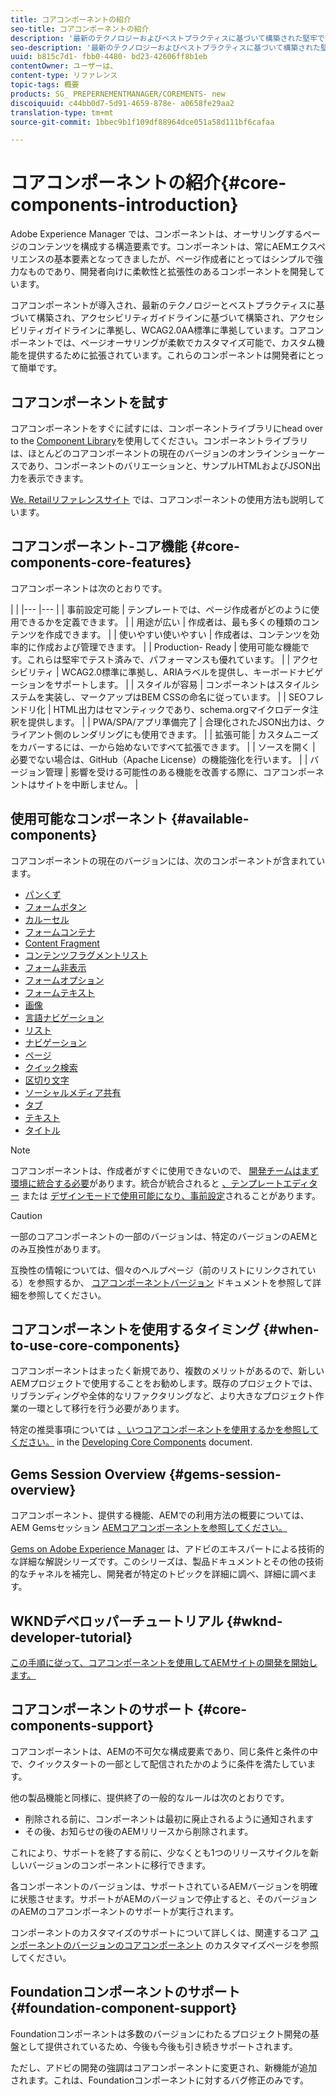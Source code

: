 ```yaml
---
title: コアコンポーネントの紹介
seo-title: コアコンポーネントの紹介
description: '最新のテクノロジーおよびベストプラクティスに基づいて構築された堅牢で拡張性のあるベースコンポーネントを提供するために、コアコンポーネントが導入されました。 '
seo-description: '最新のテクノロジーおよびベストプラクティスに基づいて構築された堅牢で拡張性のあるベースコンポーネントを提供するために、コアコンポーネントが導入されました。 '
uuid: b815c7d1- fbb0-4480- bd23-42606ff8b1eb
contentOwner: ユーザーは、
content-type: リファレンス
topic-tags: 概要
products: SG_ PREPERNEMENTMANAGER/COREMENTS- new
discoiquuid: c44bb0d7-5d91-4659-878e- a0658fe29aa2
translation-type: tm+mt
source-git-commit: 1bbec9b1f109df88964dce051a58d111bf6cafaa

---
```



# コアコンポーネントの紹介{#core-components-introduction}

Adobe Experience Manager では、コンポーネントは、オーサリングするページのコンテンツを構成する構造要素です。コンポーネントは、常にAEMエクスペリエンスの基本要素となってきましたが、ページ作成者にとってはシンプルで強力なものであり、開発者向けに柔軟性と拡張性のあるコンポーネントを開発しています。

コアコンポーネントが導入され、最新のテクノロジーとベストプラクティスに基づいて構築され、アクセシビリティガイドラインに基づいて構築され、アクセシビリティガイドラインに準拠し、WCAG2.0AA標準に準拠しています。コアコンポーネントでは、ページオーサリングが柔軟でカスタマイズ可能で、カスタム機能を提供するために拡張されています。これらのコンポーネントは開発者にとって簡単です。

## コアコンポーネントを試す

コアコンポーネントをすぐに試すには、コンポーネントライブラリにhead over to the [Component Library](http://opensource.adobe.com/aem-core-wcm-components/library.html)を使用してください。コンポーネントライブラリは、ほとんどのコアコンポーネントの現在のバージョンのオンラインショーケースであり、コンポーネントのバリエーションと、サンプルHTMLおよびJSON出力を表示できます。

[We. Retailリファレンスサイト](https://helpx.adobe.com/experience-manager/6-4/sites/developing/using/we-retail.html) では、コアコンポーネントの使用方法も説明しています。

## コアコンポーネント-コア機能 {#core-components-core-features}

コアコンポーネントは次のとおりです。

|  |
|--- |--- |
| 事前設定可能 | テンプレートでは、ページ作成者がどのように使用できるかを定義できます。 |
| 用途が広い | 作成者は、最も多くの種類のコンテンツを作成できます。 |
| 使いやすい使いやすい | 作成者は、コンテンツを効率的に作成および管理できます。 |
| Production- Ready | 使用可能な機能です。これらは堅牢でテスト済みで、パフォーマンスも優れています。 |
| アクセシビリティ | WCAG2.0標準に準拠し、ARIAラベルを提供し、キーボードナビゲーションをサポートします。 |
| スタイルが容易 | コンポーネントはスタイルシステムを実装し、マークアップはBEM CSSの命名に従っています。 |
| SEOフレンドリ化 | HTML出力はセマンティックであり、schema.orgマイクロデータ注釈を提供します。 |
| PWA/SPA/アプリ準備完了 | 合理化されたJSON出力は、クライアント側のレンダリングにも使用できます。 |
| 拡張可能 | カスタムニーズをカバーするには、一から始めないですべて拡張できます。 |
| ソースを開く | 必要でない場合は、GitHub（Apache License）の機能強化を行います。 |
| バージョン管理 | 影響を受ける可能性のある機能を改善する際に、コアコンポーネントはサイトを中断しません。 |

## 使用可能なコンポーネント {#available-components}

コアコンポーネントの現在のバージョンには、次のコンポーネントが含まれています。

* [パンくず](breadcrumb.md)
* [フォームボタン](form-button.md)
* [カルーセル](carousel.md)
* [フォームコンテナ](form-container.md)
* [Content Fragment](content-fragment-component.md)
* [コンテンツフラグメントリスト](content-fragment-list.md)
* [フォーム非表示](form-hidden.md)
* [フォームオプション](form-options.md)
* [フォームテキスト](form-text.md)
* [画像](image.md)
* [言語ナビゲーション](language-navigation.md)
* [リスト](list.md)
* [ナビゲーション](navigation.md)
* [ページ](page.md)
* [クイック検索](quick-search.md)
* [区切り文字](separator.md)
* [ソーシャルメディア共有](sharing.md)
* [タブ](tabs.md)
* [テキスト](text.md)
* [タイトル](title.md)

>[!NOTE]
>
>コアコンポーネントは、作成者がすぐに使用できないので、 [開発チームはまず環境に統合する必要](using.md)があります。統合が統合されると [、テンプレートエディター](https://helpx.adobe.com/experience-manager/6-5/sites/authoring/using/templates.html) または [デザインモードで使用可能になり、事前設定](https://helpx.adobe.com/experience-manager/6-5/sites/authoring/using/default-components-designmode.html)されることがあります。

>[!CAUTION]
>
>一部のコアコンポーネントの一部のバージョンは、特定のバージョンのAEMとのみ互換性があります。
>
>互換性の情報については、個々のヘルプページ（前のリストにリンクされている）を参照するか、 [コアコンポーネントバージョン](versions.md) ドキュメントを参照して詳細を参照してください。

## コアコンポーネントを使用するタイミング {#when-to-use-core-components}

コアコンポーネントはまったく新規であり、複数のメリットがあるので、新しいAEMプロジェクトで使用することをお勧めします。既存のプロジェクトでは、リブランディングや全体的なリファクタリングなど、より大きなプロジェクト作業の一環として移行を行う必要があります。

特定の推奨事項については [、いつコアコンポーネントを使用するかを参照してください。](developing.md) in the [Developing Core Components](developing.md) document.

## Gems Session Overview {#gems-session-overview}

コアコンポーネント、提供する機能、AEMでの利用方法の概要については、AEM Gemsセッション [AEMコアコンポーネントを参照してください。](https://helpx.adobe.com/experience-manager/kt/eseminars/gems/AEM-Core-Components.html)

[Gems on Adobe Experience Manager](https://helpx.adobe.com/experience-manager/kt/eseminars/gems/aem-index.html) は、アドビのエキスパートによる技術的な詳細な解説シリーズです。このシリーズは、製品ドキュメントとその他の技術的なチャネルを補完し、開発者が特定のトピックを詳細に調べ、詳細に調べます。

## WKNDデベロッパーチュートリアル {#wknd-developer-tutorial}

[この手順に従って、コアコンポーネントを使用してAEMサイトの開発を開始します。](https://helpx.adobe.com/experience-manager/6-5/sites/developing/using/getting-started.html)

## コアコンポーネントのサポート {#core-components-support}

コアコンポーネントは、AEMの不可欠な構成要素であり、同じ条件と条件の中で、クイックスタートの一部として配信されたかのように条件を満たしています。

他の製品機能と同様に、提供終了の一般的なルールは次のとおりです。

* 削除される前に、コンポーネントは最初に廃止されるように通知されます
* その後、お知らせの後のAEMリリースから削除されます。

これにより、サポートを終了する前に、少なくとも1つのリリースサイクルを新しいバージョンのコンポーネントに移行できます。

各コンポーネントのバージョンは、サポートされているAEMバージョンを明確に状態させます。サポートがAEMのバージョンで停止すると、そのバージョンのAEMのコアコンポーネントのサポートが実行されます。

コンポーネントのカスタマイズのサポートについて詳しくは、関連するコア [コンポーネントのバージョンのコアコンポーネント](customizing.md) のカスタマイズページを参照してください。

## Foundationコンポーネントのサポート {#foundation-component-support}

Foundationコンポーネントは多数のバージョンにわたるプロジェクト開発の基盤として提供されているため、今後も今後も引き続きサポートされます。

ただし、アドビの開発の強調はコアコンポーネントに変更され、新機能が追加されます。これは、Foundationコンポーネントに対するバグ修正のみです。

<!-- 
Comment Type: annotation
Last Modified By: pid90611
Last Modified Date: 2018-03-27T09:06:05.428-0400

Same comment as above, need to check with Gabriel if this needs some note about what will happen with the deprecated components after the next cycle.
-->
